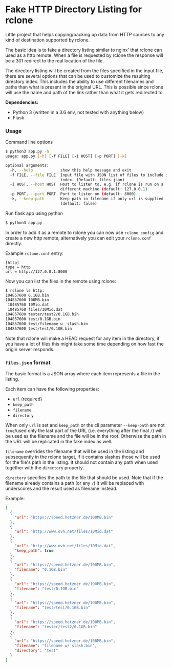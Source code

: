 # Fake HTTP Directory Listing for rclone

Little project that helps copying/backing up data from HTTP sources to any kind of destination supported by rclone.

The basic idea is to fake a directory listing similar to nginx' that rclone can used as a http remote.
When a file is requested by rclone the response will be a 301 redirect to the real location of the file.

The directory listing will be created from the files specified in the input file, there are several options that can
be used to customize the resulting directory index. This includes the ability to use different filenames and paths
than what is present in the original URL. This is possible since rclone will use the name and path of the link
rather than what it gets redirected to.

**Dependencies:**
* Python 3 (written in a 3.6 env, not tested with anything below)
* Flask

### Usage

Command line options
```bash
$ python3 app.py -h
usage: app.py [-h] [-f FILE] [-i HOST] [-p PORT] [-k]

optional arguments:
  -h, --help            show this help message and exit
  -f FILE, --file FILE  Input file with JSON list of files to include in fake
                        index. (Default: files.json)
  -i HOST, --host HOST  Host to listen to, e.g. if rclone is run on a
                        different machine (default: 127.0.0.1)
  -p PORT, --port PORT  Port to listen on (default: 8000)
  -k, --keep-path       Keep path in filename if only url is supplied
                        (default: false)
```

Run flask app using python
```bash
$ python3 app.py
```

In order to add it as a remote to rclone you can now use `rclone config` and create a new http remote,
alternatively you can edit your `rclone.conf` directly.

Example `rclone.conf` entry:
```
[http]
type = http
url = http://127.0.0.1:8000
```

Now you can list the files in the remote using rclone:
```bash
$ rclone ls http:
104857600 0.1GB.bin
104857600 100MB.bin
 10485760 10Mio.dat
 10485760 files/10Mio.dat
104857600 tester/test2/0.1GB.bin
104857600 test/0.1GB.bin
104857600 test/filename w_ slash.bin
104857600 test/test/0.1GB.bin
```

Note that rclone will make a HEAD request for any item in the directory,
if you have a lot of files this might take some time depending on how fast the origin server responds.

### `files.json` format
The basic format is a JSON array where each item represents a file in the listing.

Each item can have the following properties:
* `url` (required)
* `keep_path`
* `filename`
* `directory`

When only `url` is set and `keep_path` or the cli parameter `--keep-path` are not `true`/used only the last part of the
URL (i.e. everything after the final `/`) will be used as the filename and the file will be in the root.
Otherwise the path in the URL will be replicated in the fake index as well.

`filename` overrides the filename that will be used in the listing and subsequently in the rclone target,
if it contains slashes those will be used for the file's path in the listing. It should not contain any path when used
together with the `directory` property.

`directory` specifies the path to the file that should be used. Note that if the filename already contains a path
(or any `/`) it will be replaced with underscores and the result used as filename instead.

Example:
```json
[
  {
    "url": "https://speed.hetzner.de/100MB.bin"
  },
  {
    "url": "http://www.ovh.net/files/10Mio.dat"
  },
  {
    "url": "http://www.ovh.net/files/10Mio.dat",
    "keep_path": true
  },
  {
    "url": "https://speed.hetzner.de/100MB.bin",
    "filename": "0.1GB.bin"
  },
  {
    "url": "https://speed.hetzner.de/100MB.bin",
    "filename": "test/0.1GB.bin"
  },
  {
    "url": "https://speed.hetzner.de/100MB.bin",
    "filename": "test/test/0.1GB.bin"
  },
  {
    "url": "https://speed.hetzner.de/100MB.bin",
    "filename": "tester/test2/0.1GB.bin"
  },
  {
    "url": "https://speed.hetzner.de/100MB.bin",
    "filename": "filename w/ slash.bin",
    "directory": "test"
  }
]
```


